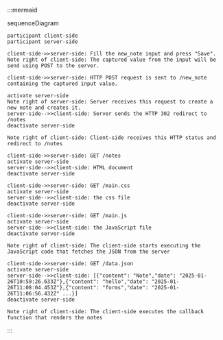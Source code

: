 :::mermaid

sequenceDiagram

    participant client-side
    participant server-side

    client-side->>server-side: Fill the new_note input and press "Save".
    Note right of client-side: The captured value from the input will be send using POST to the server.

    client-side->>server-side: HTTP POST request is sent to /new_note containing the captured input value.

    activate server-side
    Note right of server-side: Server receives this request to create a new note and creates it.
    server-side-->>client-side: Server sends the HTTP 302 redirect to /notes
    deactivate server-side

    Note right of client-side: Client-side receives this HTTP status and redirect to /notes

    client-side->>server-side: GET /notes
    activate server-side
    server-side-->>client-side: HTML document
    deactivate server-side

    client-side->>server-side: GET /main.css
    activate server-side
    server-side-->>client-side: the css file
    deactivate server-side

    client-side->>server-side: GET /main.js
    activate server-side
    server-side-->>client-side: the JavaScript file
    deactivate server-side

    Note right of client-side: The client-side starts executing the JavaScript code that fetches the JSON from the server

    client-side->>server-side: GET /data.json
    activate server-side
    server-side-->>client-side: [{"content": "Note","date": "2025-01-26T10:59:26.633Z"},{"content": "hello","date": "2025-01-26T11:08:04.453Z"},{"content": "forms","date": "2025-01-26T11:06:56.432Z" ...}]
    deactivate server-side

    Note right of client-side: The client-side executes the callback function that renders the notes

:::